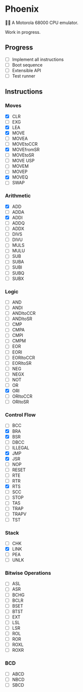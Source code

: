 # Phoenix

🐦‍🔥
A Motorola 68000 CPU emulator.

Work in progress.

## Progress

-   [ ] Implement all instructions
-   [ ] Boot sequence
-   [ ] Extensible API
-   [ ] Test runner

## Instructions

### Moves

-   [x] CLR
-   [ ] EXG
-   [x] LEA
-   [x] MOVE
-   [ ] MOVEA
-   [ ] MOVEtoCCR
-   [x] MOVEfromSR
-   [ ] MOVEtoSR
-   [ ] MOVE USP
-   [ ] MOVEM
-   [ ] MOVEP
-   [x] MOVEQ
-   [ ] SWAP

### Arithmetic

-   [x] ADD
-   [ ] ADDA
-   [x] ADDI
-   [ ] ADDQ
-   [ ] ADDX
-   [ ] DIVS
-   [ ] DIVU
-   [ ] MULS
-   [ ] MULU
-   [ ] SUB
-   [ ] SUBA
-   [ ] SUBI
-   [ ] SUBQ
-   [ ] SUBX

### Logic

-   [ ] AND
-   [ ] ANDI
-   [ ] ANDItoCCR
-   [ ] ANDItoSR
-   [ ] CMP
-   [ ] CMPA
-   [ ] CMPI
-   [ ] CMPM
-   [ ] EOR
-   [ ] EORI
-   [ ] EORItoCCR
-   [ ] EORItoSR
-   [ ] NEG
-   [ ] NEGX
-   [ ] NOT
-   [ ] OR
-   [x] ORI
-   [ ] ORItoCCR
-   [ ] ORItoSR

### Control Flow

-   [ ] BCC
-   [x] BRA
-   [x] BSR
-   [ ] DBCC
-   [ ] ILLEGAL
-   [x] JMP
-   [x] JSR
-   [ ] NOP
-   [ ] RESET
-   [ ] RTE
-   [ ] RTR
-   [x] RTS
-   [ ] SCC
-   [ ] STOP
-   [ ] TAS
-   [ ] TRAP
-   [ ] TRAPV
-   [ ] TST

### Stack

-   [ ] CHK
-   [x] LINK
-   [ ] PEA
-   [ ] UNLK

### Bitwise Operations

-   [ ] ASL
-   [ ] ASR
-   [ ] BCHG
-   [ ] BCLR
-   [ ] BSET
-   [ ] BTST
-   [ ] EXT
-   [ ] LSL
-   [ ] LSR
-   [ ] ROL
-   [ ] ROR
-   [ ] ROXL
-   [ ] ROXR

### BCD

-   [ ] ABCD
-   [ ] NBCD
-   [ ] SBCD
